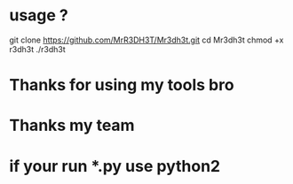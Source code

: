 # usage ?

git clone https://github.com/MrR3DH3T/Mr3dh3t.git
cd Mr3dh3t
chmod +x r3dh3t
./r3dh3t

# Thanks for using my tools bro

# Thanks my team 




# if your run *.py use python2 
